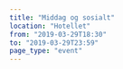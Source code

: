 ```yaml
---
title: "Middag og sosialt"
location: "Hotellet"
from: "2019-03-29T18:30"
to: "2019-03-29T23:59"
page_type: "event"
---
```

